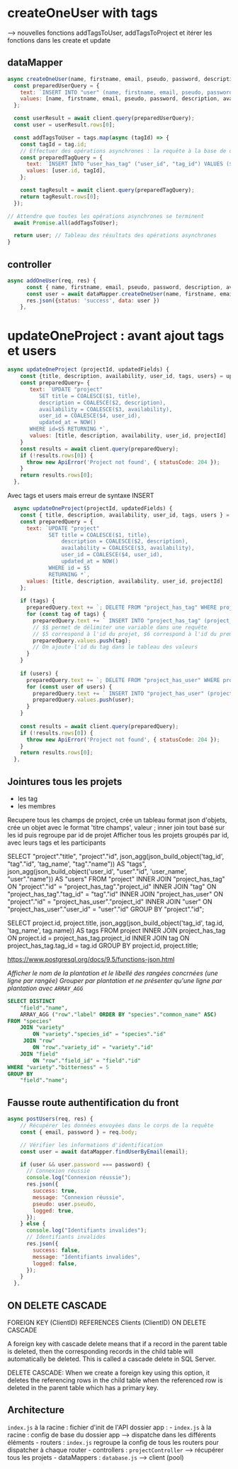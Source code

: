 # createOneUser with tags
--> nouvelles fonctions addTagsToUser, addTagsToProject et itérer les fonctions dans les create et update
## dataMapper

```js
async createOneUser(name, firstname, email, pseudo, password, description, availability, tags) {
  const preparedUserQuery = {
    text: `INSERT INTO "user" (name, firstname, email, pseudo, password, description, availability) VALUES ($1, $2, $3, $4, $5, $6, $7) RETURNING *`,
    values: [name, firstname, email, pseudo, password, description, availability],
  };

  const userResult = await client.query(preparedUserQuery);
  const user = userResult.rows[0];

  const addTagsToUser = tags.map(async (tagId) => {
    const tagId = tag.id;
    // Effectuer des opérations asynchrones : la requête à la base de données
    const preparedTagQuery = {
      text: `INSERT INTO "user_has_tag" ("user_id", "tag_id") VALUES ($1, $2) RETURNING *`,
      values: [user.id, tagId],
    };

    const tagResult = await client.query(preparedTagQuery);
    return tagResult.rows[0];
  });

// Attendre que toutes les opérations asynchrones se terminent
  await Promise.all(addTagsToUser);

  return user; // Tableau des résultats des opérations asynchrones
}
```

## controller

```js
async addOneUser(req, res) {
      const { name, firstname, email, pseudo, password, description, availability, tags } = req.body;
      const user = await dataMapper.createOneUser(name, firstname, email, pseudo, password, description, availability, tags);
      res.json({status: 'success', data: user })
    },
```

# updateOneProject : avant ajout tags et users
```js
async updateOneProject (projectId, updatedFields) {
    const {title, description, availability, user_id, tags, users} = updatedFields;
    const preparedQuery= {
       text: `UPDATE "project" 
          SET title = COALESCE($1, title), 
          description = COALESCE($2, description), 
          availability = COALESCE($3, availability), 
          user_id = COALESCE($4, user_id), 
          updated_at = NOW() 
       WHERE id=$5 RETURNING *`,
       values: [title, description, availability, user_id, projectId]
    }
    const results = await client.query(preparedQuery);
    if (!results.rows[0]) {
      throw new ApiError('Project not found', { statusCode: 204 });
    }
    return results.rows[0]; 
  },
```

Avec tags et users mais erreur de syntaxe INSERT
```js
  async updateOneProject(projectId, updatedFields) {
    const { title, description, availability, user_id, tags, users } = updatedFields;
    const preparedQuery = {
      text: `UPDATE "project"
             SET title = COALESCE($1, title),
                 description = COALESCE($2, description),
                 availability = COALESCE($3, availability),
                 user_id = COALESCE($4, user_id),
                 updated_at = NOW()
             WHERE id = $5
             RETURNING *`,
      values: [title, description, availability, user_id, projectId]
    };
  
    if (tags) {
      preparedQuery.text += `; DELETE FROM "project_has_tag" WHERE project_id = $5;`; // += permet de concaténer les requêtes
      for (const tag of tags) {
        preparedQuery.text += ` INSERT INTO "project_has_tag" (project_id, tag_id) VALUES ($${preparedQuery.values.length + 1})`;
        // $$ permet de délimiter une variable dans une requête
        // $5 correspond à l'id du projet, $6 correspond à l'id du premier tag, $7 au deuxième, etc.
        preparedQuery.values.push(tag);
        // On ajoute l'id du tag dans le tableau des valeurs
      }
    }
  
    if (users) {
      preparedQuery.text += `; DELETE FROM "project_has_user" WHERE project_id = $5;`;
      for (const user of users) {
        preparedQuery.text += ` INSERT INTO "project_has_user" (project_id, user_id) VALUES ($${preparedQuery.values.length + 1})`;
        preparedQuery.values.push(user);
      }
    }
  
    const results = await client.query(preparedQuery);
    if (!results.rows[0]) {
      throw new ApiError('Project not found', { statusCode: 204 });
    }
    return results.rows[0]; 
  },
```
## Jointures tous les projets

- les tag
- les membres

Recupere tous les champs de project, crée un tableau format json d'objets, crée un objet avec le format 'titre champs', valeur ; inner join tout basé sur les id puis regroupe par id de projet
Afficher tous les projets groupés par id, avec leurs tags et les participants

SELECT "project"."title", "project"."id",
json_agg(json_build_object('tag_id', "tag"."id", 'tag_name', "tag"."name")) AS "tags",
json_agg(json_build_object('user_id', "user"."id", 'user_name', "user"."name")) AS "users"
FROM "project"
INNER JOIN "project_has_tag" ON "project"."id" = "project_has_tag"."project_id"
INNER JOIN "tag" ON "project_has_tag"."tag_id" = "tag"."id"
INNER JOIN "project_has_user" ON "project"."id" = "project_has_user"."project_id"
INNER JOIN "user" ON "project_has_user"."user_id" = "user"."id"
GROUP BY "project"."id";

SELECT project.id, project.title,
json_agg(json_build_object('tag_id', tag.id, 'tag_name', tag.name)) AS tags
FROM project
INNER JOIN project_has_tag ON project.id = project_has_tag.project_id
INNER JOIN tag ON project_has_tag.tag_id = tag.id
GROUP BY project.id, project.title;

https://www.postgresql.org/docs/9.5/functions-json.html

*Afficher le nom de la plantation et le libellé des rangées concrnées (une ligne par rangée)*
*Grouper par plantation et ne présenter qu'une ligne par plantation avec ``ARRAY_AGG``*

```SQL
SELECT DISTINCT 
    "field"."name", 
    ARRAY_AGG ("row"."label" ORDER BY "species"."common_name" ASC)
FROM "species"
    JOIN "variety"
        ON "variety"."species_id" = "species"."id"
     JOIN "row"
        ON "row"."variety_id" = "variety"."id"
    JOIN "field"
        ON "row"."field_id" = "field"."id"
WHERE "variety"."bitterness" = 5
GROUP BY 
    "field"."name";
```


## Fausse route authentification du front

```js
async postUsers(req, res) {
    // Récupérer les données envoyées dans le corps de la requête
    const { email, password } = req.body;

    // Vérifier les informations d'identification
    const user = await dataMapper.findUserByEmail(email);

    if (user && user.password === password) {
      // Connexion réussie
      console.log("Connexion réussie");
      res.json({
        success: true,
        message: "Connexion réussie",
        pseudo: user.pseudo,
        logged: true,
      });
    } else {
      console.log("Identifiants invalides");
      // Identifiants invalides
      res.json({
        success: false,
        message: "Identifiants invalides",
        logged: false,
      });
    }
  },
```

## ON DELETE CASCADE

FOREIGN KEY (ClientID)
        REFERENCES Clients (ClientID)
        ON DELETE CASCADE

A foreign key with cascade delete means that if a record in the parent table is deleted, then the corresponding records in the child table will automatically be deleted. This is called a cascade delete in SQL Server.

DELETE CASCADE: When we create a foreign key using this option, it deletes the referencing rows in the child table when the referenced row is deleted in the parent table which has a primary key.

## Architecture

`index.js` à la racine : fichier d'init de l'API
dossier app :
    - `index.js` à la racine : config de base du dossier app --> dispatche dans les différents éléments
    - routers : `index.js` regroupe la config de tous les routers pour dispatcher à chaque router
    - controllers : `projectController` --> récupérer tous les projets
    - dataMappers : `database.js` --> client (pool)
